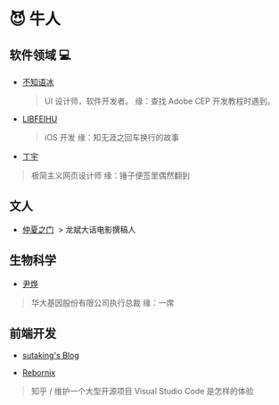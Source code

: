 # 😈 牛人

## 软件领域 💻
- [不知语冰](http://nullice.com/about/) 
  > UI 设计师，软件开发者。
  > 缘：查找 Adobe CEP 开发教程时遇到。
- [LIBFEIHU](http://feihu.me/about/)
  > iOS 开发
  > 缘：知无涯之回车换行的故事
- [丁宇](http://dingyu.me/)
> 极简主义网页设计师
> 缘：锤子便签里偶然翻到

 ## 文人
 - [仲夏之门](https://www.douban.com/people/78548715/)
  > 龙斌大话电影撰稿人

 ## 生物科学
 - [尹烨](http://baike.baidu.com/item/%E5%B0%B9%E7%83%A8)
  > 华大基因股份有限公司执行总裁
  > 缘：一席

## 前端开发
- [sutaking's Blog](http://njfeng.com/#blog)
>
- [Rebornix](https://rebornix.com/)
> 知乎 / 维护一个大型开源项目 Visual Studio Code 是怎样的体验
